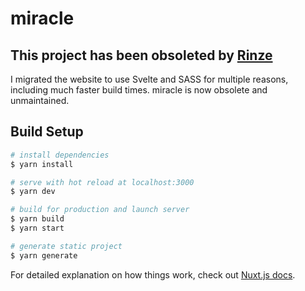 # miracle

## This project has been obsoleted by [Rinze](https://github.com/Damillora/Rinze)

I migrated the website to use Svelte and SASS for multiple reasons,
including much faster build times. miracle is now obsolete and unmaintained.

## Build Setup

``` bash
# install dependencies
$ yarn install

# serve with hot reload at localhost:3000
$ yarn dev

# build for production and launch server
$ yarn build
$ yarn start

# generate static project
$ yarn generate
```

For detailed explanation on how things work, check out [Nuxt.js docs](https://nuxtjs.org).
